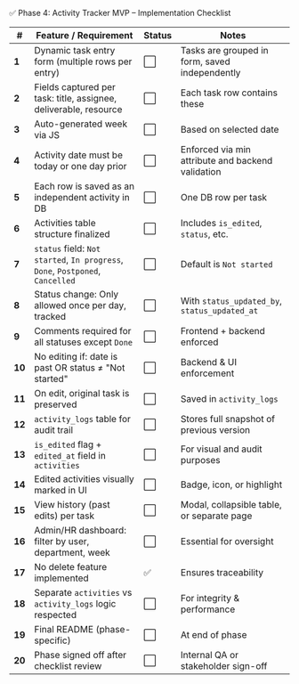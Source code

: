 ✅ Phase 4: Activity Tracker MVP – Implementation Checklist

| #      | Feature / Requirement                                                          | Status | Notes                                             |
| ------ | ------------------------------------------------------------------------------ | ------ | ------------------------------------------------- |
| **1**  | Dynamic task entry form (multiple rows per entry)                              | ⬜      | Tasks are grouped in form, saved independently    |
| **2**  | Fields captured per task: title, assignee, deliverable, resource               | ⬜      | Each task row contains these                      |
| **3**  | Auto-generated week via JS                                                     | ⬜      | Based on selected date                            |
| **4**  | Activity date must be today or one day prior                                   | ⬜      | Enforced via min attribute and backend validation |
| **5**  | Each row is saved as an independent activity in DB                             | ⬜      | One DB row per task                               |
| **6**  | Activities table structure finalized                                           | ⬜      | Includes `is_edited`, `status`, etc.              |
| **7**  | `status` field: `Not started`, `In progress`, `Done`, `Postponed`, `Cancelled` | ⬜      | Default is `Not started`                          |
| **8**  | Status change: Only allowed once per day, tracked                              | ⬜      | With `status_updated_by`, `status_updated_at`     |
| **9**  | Comments required for all statuses except `Done`                               | ⬜      | Frontend + backend enforced                       |
| **10** | No editing if: date is past OR status ≠ "Not started"                          | ⬜      | Backend & UI enforcement                          |
| **11** | On edit, original task is preserved                                            | ⬜      | Saved in `activity_logs`                          |
| **12** | `activity_logs` table for audit trail                                          | ⬜      | Stores full snapshot of previous version          |
| **13** | `is_edited` flag + `edited_at` field in `activities`                           | ⬜      | For visual and audit purposes                     |
| **14** | Edited activities visually marked in UI                                        | ⬜      | Badge, icon, or highlight                         |
| **15** | View history (past edits) per task                                             | ⬜      | Modal, collapsible table, or separate page        |
| **16** | Admin/HR dashboard: filter by user, department, week                           | ⬜      | Essential for oversight                           |
| **17** | No delete feature implemented                                                  | ✅      | Ensures traceability                              |
| **18** | Separate `activities` vs `activity_logs` logic respected                       | ⬜      | For integrity & performance                       |
| **19** | Final README (phase-specific)                                                  | ⬜      | At end of phase                                   |
| **20** | Phase signed off after checklist review                                        | ⬜      | Internal QA or stakeholder sign-off               |
